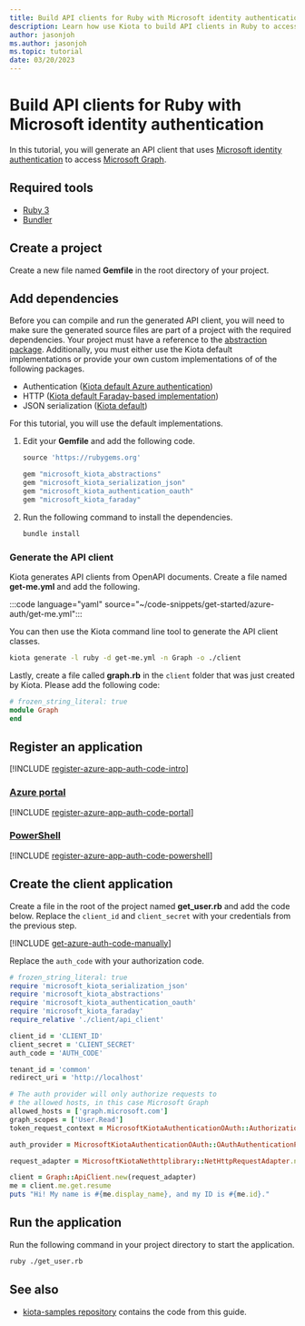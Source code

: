```yaml
---
title: Build API clients for Ruby with Microsoft identity authentication
description: Learn how use Kiota to build API clients in Ruby to access APIs that require Microsoft identity authentication.
author: jasonjoh
ms.author: jasonjoh
ms.topic: tutorial
date: 03/20/2023
---
```


# Build API clients for Ruby with Microsoft identity authentication

In this tutorial, you will generate an API client that uses [Microsoft identity authentication](/azure/active-directory/fundamentals/auth-oauth2) to access [Microsoft Graph](/graph/overview).

## Required tools

- [Ruby 3](https://www.ruby-lang.org/en/downloads/)
- [Bundler](https://bundler.io/)

## Create a project

Create a new file named **Gemfile** in the root directory of your project.

## Add dependencies

Before you can compile and run the generated API client, you will need to make sure the generated source files are part of a project with the required dependencies. Your project must have a reference to the [abstraction package](https://github.com/microsoft/kiota-abstractions-ruby). Additionally, you must either use the Kiota default implementations or provide your own custom implementations of of the following packages.

- Authentication ([Kiota default Azure authentication](https://github.com/microsoft/kiota-authentication-oauth-ruby))
- HTTP ([Kiota default Faraday-based implementation](https://github.com/microsoft/kiota-http-ruby))
- JSON serialization ([Kiota default](https://github.com/microsoft/kiota-serialization-json-ruby))

For this tutorial, you will use the default implementations.

1. Edit your **Gemfile** and add the following code.

    ```ruby
    source 'https://rubygems.org'

    gem "microsoft_kiota_abstractions"
    gem "microsoft_kiota_serialization_json"
    gem "microsoft_kiota_authentication_oauth"
    gem "microsoft_kiota_faraday"
    ```

2. Run the following command to install the dependencies.

    ```bash
    bundle install
    ```

### Generate the API client

Kiota generates API clients from OpenAPI documents. Create a file named **get-me.yml** and add the following.

:::code language="yaml" source="~/code-snippets/get-started/azure-auth/get-me.yml":::

You can then use the Kiota command line tool to generate the API client classes.

```bash
kiota generate -l ruby -d get-me.yml -n Graph -o ./client
```

Lastly, create a file called **graph.rb** in the `client` folder that was just created by Kiota. Please add the following code:

```ruby
# frozen_string_literal: true
module Graph
end
```

## Register an application

[!INCLUDE [register-azure-app-auth-code-intro](../includes/register-azure-app-auth-code-intro.md)]

<!-- markdownlint-disable MD051 -->
### [Azure portal](#tab/portal)

[!INCLUDE [register-azure-app-auth-code-portal](../includes/register-azure-app-auth-code-portal.md)]

### [PowerShell](#tab/powershell)

[!INCLUDE [register-azure-app-auth-code-powershell](../includes/register-azure-app-auth-code-powershell.md)]
<!-- markdownlint-enable MD051 -->

## Create the client application

Create a file in the root of the project named **get_user.rb** and add the code below. Replace the `client_id` and `client_secret` with your credentials from the previous step.

[!INCLUDE [get-azure-auth-code-manually](../includes/get-azure-auth-code-manually.md)]

Replace the `auth_code` with your authorization code.

```ruby
# frozen_string_literal: true
require 'microsoft_kiota_serialization_json'
require 'microsoft_kiota_abstractions'
require 'microsoft_kiota_authentication_oauth'
require 'microsoft_kiota_faraday'
require_relative './client/api_client'

client_id = 'CLIENT_ID'
client_secret = 'CLIENT_SECRET'
auth_code = 'AUTH_CODE'

tenant_id = 'common'
redirect_uri = 'http://localhost'

# The auth provider will only authorize requests to
# the allowed hosts, in this case Microsoft Graph
allowed_hosts = ['graph.microsoft.com']
graph_scopes = ['User.Read']
token_request_context = MicrosoftKiotaAuthenticationOAuth::AuthorizationCodeContext.new(tenant_id, client_id, client_secret, redirect_uri, auth_code)

auth_provider = MicrosoftKiotaAuthenticationOAuth::OAuthAuthenticationProvider.new(token_request_context, allowed_hosts, graph_scopes)

request_adapter = MicrosoftKiotaNethttplibrary::NetHttpRequestAdapter.new(auth_provider)

client = Graph::ApiClient.new(request_adapter)
me = client.me.get.resume
puts "Hi! My name is #{me.display_name}, and my ID is #{me.id}."
```

## Run the application

Run the following command in your project directory to start the application.

```bash
ruby ./get_user.rb
```

## See also

- [kiota-samples repository](https://github.com/microsoft/kiota-samples/tree/main/get-started/azure-auth/ruby) contains the code from this guide.
